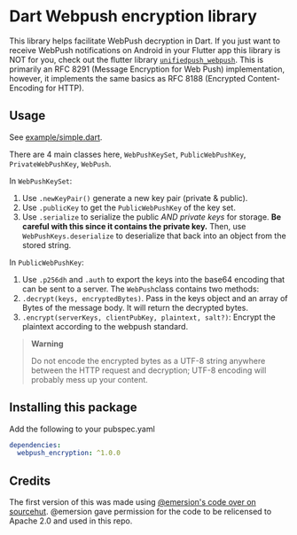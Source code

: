 # Dart Webpush encryption library

This library helps facilitate WebPush decryption in Dart. If you just want to receive WebPush notifications on Android in your Flutter app this library is NOT for you, check out the flutter library [`unifiedpush_webpush`](https://github.com/UnifiedPush/flutter-connector-webpush).
This is primarily an RFC 8291 (Message Encryption for Web Push) implementation, however, it implements the same basics as RFC 8188 (Encrypted Content-Encoding for HTTP).

## Usage

See [example/simple.dart](example/simple.dart).

There are 4 main classes here, `WebPushKeySet`, `PublicWebPushKey`, `PrivateWebPushKey`, `WebPush`.

In `WebPushKeySet`:
1. Use `.newKeyPair()` generate a new key pair (private & public).
1. Use `.publicKey` to get the `PublicWebPushKey` of the key set.
1. Use `.serialize` to serialize the public *AND private keys* for storage. **Be careful with this since it contains the private key.**
   Then, use `WebPushKeys.deserialize` to deserialize that back into an object from the stored string.

In `PublicWebPushKey`:
1. Use `.p256dh` and `.auth` to export the keys into the base64 encoding that can be sent to a server.
The `WebPush`class contains two methods:
1. `.decrypt(keys, encryptedBytes)`. Pass in the keys object and an array of Bytes of the message body. It will return the decrypted bytes.
2. `.encrypt(serverKeys, clientPubKey, plaintext, salt?)`: Encrypt the plaintext according to the webpush standard.

> **Warning**
>
> Do not encode the encrypted bytes as a UTF-8 string anywhere between the HTTP request and decryption; UTF-8 encoding will probably mess up your content.

## Installing this package

Add the following to your pubspec.yaml

```yaml
dependencies:
  webpush_encryption: ^1.0.0
```


## Credits

The first version of this was made using [@emersion's code over on sourcehut](https://git.sr.ht/~emersion/goguma/tree/webpush/item/lib/webpush.dart). @emersion gave permission for the code to be relicensed to Apache 2.0 and used in this repo.
